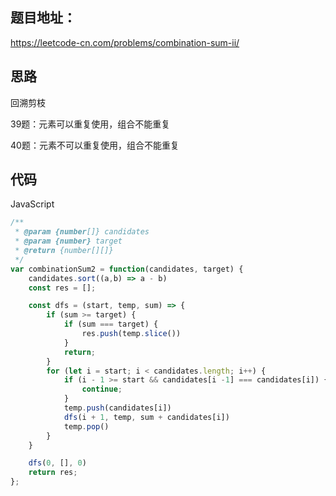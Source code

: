## 题目地址：

https://leetcode-cn.com/problems/combination-sum-ii/



## 思路

回溯剪枝

39题：元素可以重复使用，组合不能重复

40题：元素不可以重复使用，组合不能重复



## 代码

JavaScript

```javascript
/**
 * @param {number[]} candidates
 * @param {number} target
 * @return {number[][]}
 */
var combinationSum2 = function(candidates, target) {
    candidates.sort((a,b) => a - b)
    const res = [];

    const dfs = (start, temp, sum) => {
        if (sum >= target) {
            if (sum === target) {
                res.push(temp.slice())
            }
            return;
        }
        for (let i = start; i < candidates.length; i++) {
            if (i - 1 >= start && candidates[i -1] === candidates[i]) {
                continue;
            }
            temp.push(candidates[i])
            dfs(i + 1, temp, sum + candidates[i])
            temp.pop()
        }
    }

    dfs(0, [], 0)
    return res;
};
```


